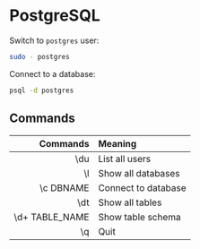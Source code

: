 # PostgreSQL

Switch to `postgres` user:

```bash
sudo - postgres
```

Connect to a database:

```bash
psql -d postgres
```

## Commands

| Commands | Meaning |
| -------: | :------ |
| \du | List all users |
| \l | Show all databases |
| \c DBNAME | Connect to database |
| \dt | Show all tables |
| \d+ TABLE_NAME | Show table schema |
| \q | Quit |
